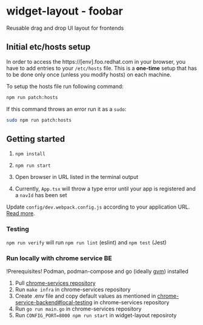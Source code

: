 # widget-layout - foobar

Reusable drag and drop UI layout for frontends

## Initial etc/hosts setup

In order to access the https://[env].foo.redhat.com in your browser, you have to add entries to your `/etc/hosts` file. This is a **one-time** setup that has to be done only once (unless you modify hosts) on each machine.

To setup the hosts file run following command:
```bash
npm run patch:hosts
```

If this command throws an error run it as a `sudo`:
```bash
sudo npm run patch:hosts
```

## Getting started

1. ```npm install```

2. ```npm run start```

3. Open browser in URL listed in the terminal output

4. Currently, `App.tsx` will throw a type error until your app is registered and a `navId` has been set

Update `config/dev.webpack.config.js` according to your application URL. [Read more](https://github.com/RedHatInsights/frontend-components/tree/master/packages/config#useproxy).

### Testing

`npm run verify` will run `npm run lint` (eslint) and `npm test` (Jest)

### Run locally with chrome service BE

!Prerequisites!
Podman, podman-compose and go (ideally [gvm](https://github.com/moovweb/gvm)) installed

1. Pull [chrome-services repository](https://github.com/RedHatInsights/chrome-service-backend)
2. Run `make infra` in chrome-services repository
3. Create .env file and copy default values as mentioned in [chrome-service-backend#local-testing](https://github.com/RedHatInsights/chrome-service-backend?tab=readme-ov-file#local-testing) in chrome-services repository
4. Run `go run main.go` in chrome-services repository
5. Run `CONFIG_PORT=8000 npm run start` in widget-layout reposiroty
